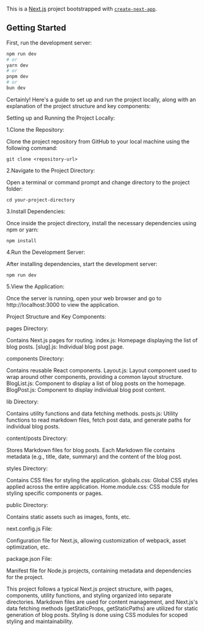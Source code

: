 This is a [Next.js](https://nextjs.org/) project bootstrapped with [`create-next-app`](https://github.com/vercel/next.js/tree/canary/packages/create-next-app).

## Getting Started

First, run the development server:

```bash
npm run dev
# or
yarn dev
# or
pnpm dev
# or
bun dev
```

Certainly! Here's a guide to set up and run the project locally, along with an explanation of the project structure and key components:

Setting up and Running the Project Locally:

 1.Clone the Repository:

Clone the project repository from GitHub to your local machine using the following command:

`git clone <repository-url>`

 2.Navigate to the Project Directory:

Open a terminal or command prompt and change directory to the project folder:

`cd your-project-directory`

 3.Install Dependencies:

Once inside the project directory, install the necessary dependencies using npm or yarn:

`npm install`

 4.Run the Development Server:

After installing dependencies, start the development server:

`npm run dev`

 5.View the Application:

 Once the server is running, open your web browser and go to http://localhost:3000 to view the application.

Project Structure and Key Components:

 pages Directory:

  Contains Next.js pages for routing.
  index.js: Homepage displaying the list of blog posts.
  [slug].js: Individual blog post page.
  
components Directory:

  Contains reusable React components.
  Layout.js: Layout component used to wrap around other components, providing a common layout structure.
  BlogList.js: Component to display a list of blog posts on the homepage.
  BlogPost.js: Component to display individual blog post content.
  
lib Directory:
  
  Contains utility functions and data fetching methods.
  posts.js: Utility functions to read markdown files, fetch post data, and generate paths for individual blog posts.
  
content/posts Directory:

  Stores Markdown files for blog posts.
  Each Markdown file contains metadata (e.g., title, date, summary) and the content of the blog post.
  
styles Directory:

  Contains CSS files for styling the application.
  globals.css: Global CSS styles applied across the entire application.
  Home.module.css: CSS module for styling specific components or pages.
  
public Directory:

  Contains static assets such as images, fonts, etc.
  
next.config.js File:

  Configuration file for Next.js, allowing customization of webpack, asset optimization, etc.
  
package.json File:

  Manifest file for Node.js projects, containing metadata and dependencies for the project.
  
This project follows a typical Next.js project structure, with pages, components, utility functions, and styling organized into separate directories. Markdown files are used for content management, and Next.js's data fetching methods (getStaticProps, getStaticPaths) are utilized for static generation of blog posts. Styling is done using CSS modules for scoped styling and maintainability.
